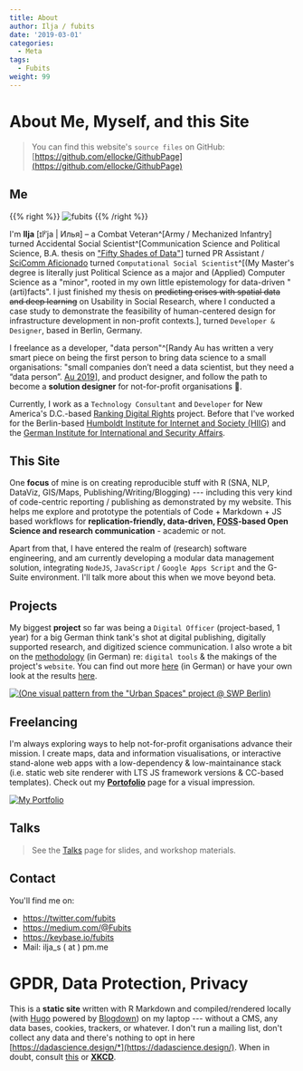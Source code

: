 ```yaml
---
title: About
author: Ilja / fubits
date: '2019-03-01'
categories:
  - Meta
tags:
  - Fubits
weight: 99
---
```


# About Me, Myself, and this Site

> You can find this website's `source files` on GitHub: [https://github.com/ellocke/GithubPage](https://github.com/ellocke/GithubPage)

## Me

{{% right %}} ![fubits](/img/about/about_me.jpg "fubits") {{% /right %}}

I'm&nbsp;**Ilja**&nbsp;[ɪlʲˈja | Илья] – a Combat&nbsp;Veteran^[Army / Mechanized Infantry] turned Accidental Social Scientist^[Communication Science and Political Science, B.A. thesis on ["Fifty Shades of Data"](https://www.authorea.com/users/168476/articles/196592-fifty-shades-of-data-ba-thesis-eprint)] turned PR Assistant / [SciComm Aficionado](https://medium.com/@Fubits/urbane-r%C3%A4ume-proteste-weltpolitik-21f05d512cc4) turned `Computational Social Scientist`^[(My Master's degree is literally just Political Science as a major and (Applied) Computer Science as a "minor", rooted in my own little epistemology for data-driven "(arti)facts". I just finished my thesis on ~~predicting crises with spatial data and deep learning~~ on Usability in Social Research, where I conducted a case study to demonstrate the feasibility of human-centered design for infrastructure development in non-profit contexts.], turned `Developer & Designer`, based in Berlin, Germany.

I freelance as a developer, "data person"^[Randy Au has written a very smart piece on being the first person to bring data science to a small organisations: "small companies don’t need a data scientist, but they need a “data person”. [Au 2019](https://towardsdatascience.com/succeeding-as-a-data-scientist-in-small-companies-startups-92f59e22bd8c?gi=fac5fd998179)], and product designer, and follow the path to become a **solution designer** for not-for-profit organisations :unicorn:.

Currently, I work as a `Technology Consultant` and `Developer` for New America's D.C.-based <a href="https://rankingdigitalrights.org/" target="_blank">Ranking Digital Rights</a> project. Before that I've worked for the Berlin-based <a href="https://www.hiig.de" target="_blank">Humboldt Institute for Internet and Society (HIIG)</a> and the <a href="https://www.swp-berlin.org/en/about-swp/" target="_blank">German Institute for International and Security Affairs</a>.

## This Site

One **focus** of mine is on creating reproducible stuff with R (SNA, NLP, DataViz, GIS/Maps, Publishing/Writing/Blogging) --- including this very kind of code-centric reporting / publishing as demonstrated by my website. This helps me explore and prototype the potentials of Code + Markdown + JS based workflows for **replication-friendly, data-driven, <a href="https://en.wikipedia.org/wiki/Free_and_open-source_software" target="_blank">FOSS</a>-based Open Science and research communication** - academic or not.

Apart from that, I have entered the realm of (research) software engineering, and am currently developing a modular data management solution, integrating `NodeJS`, `JavaScript` / `Google Apps Script` and the G-Suite environment. I'll talk more about this when we move beyond beta.

## Projects

My biggest **project** so far was being a `Digital Officer` (project-based, 1 year) for a big German think tank's shot at digital publishing, digitally supported research, and digitized science communication. I also wrote a bit on the [methodology](https://projekt.swp-berlin.org/urbaneraeume/kapitel/zur-methode/#aufbau-konzept-und-tools-der-webseite) (in German) re: `digital tools` & the makings of the project's `website`. You can find out more [here](https://medium.com/@Fubits/urbane-r%C3%A4ume-proteste-weltpolitik-21f05d512cc4) (in German) or have your own look at the results [here](https://projekt.swp-berlin.org/urbaneraeume/kapitel/blacklivesmatter/#chronologie-blacklivesmatter).

<a href="https://projekt.swp-berlin.org/urbaneraeume/">![(**One visual pattern from the "Urban Spaces" project @ SWP Berlin)**](/img/about/urban_spaces_cover.jpeg "One visual pattern from the 'Urban Spaces' project @ SWP Berlin")</a>

## Freelancing

I'm always exploring ways to help not-for-profit organisations advance their mission. I create maps, data and information visualisations, or interactive stand-alone web apps with a low-dependency & low-maintainance stack (i.e. static web site renderer with LTS JS framework versions & CC-based templates). Check out my [**Portofolio**](/portfolio) page for a visual impression.

<a href="/portfolio">![My Portfolio](/img/about/portfolio.jpg "My Portfolio")</a>

## Talks

> See the [Talks](/talks/) page for slides, and workshop materials.

## Contact

You'll find me on:

+ <https://twitter.com/fubits>
+ <https://medium.com/@Fubits>
+ <https://keybase.io/fubits>
+ Mail: ilja_s ( at ) pm.me

# GPDR, Data Protection, Privacy

This is a **static site** written with R Markdown and compiled/rendered locally (with [Hugo](https://gohugo.io/) powered by [Blogdown](https://github.com/rstudio/blogdown)) on my laptop --- without a CMS, any data bases, cookies, trackers, or whatever. I don't run a mailing list, don't collect any data and there's nothing to opt in here [https://dadascience.design/*](https://dadascience.design/). When in doubt, consult [this](https://discourse.gohugo.io/t/hugo-vs-the-general-data-protection-regulations-gdpr-in-eu-eea/11526) or [**XKCD**](https://www.explainxkcd.com/wiki/index.php/1998:_GDPR).
